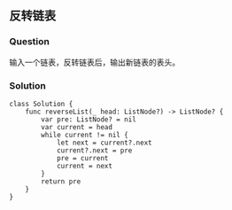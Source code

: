 ## 反转链表

### Question
输入一个链表，反转链表后，输出新链表的表头。


### Solution


```
class Solution {
    func reverseList(_ head: ListNode?) -> ListNode? {
        var pre: ListNode? = nil
        var current = head
        while current != nil {
            let next = current?.next
            current?.next = pre
            pre = current
            current = next
        }
        return pre
    }
}


```



